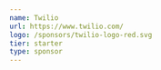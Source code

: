 ```yaml
---
name: Twilio
url: https://www.twilio.com/
logo: /sponsors/twilio-logo-red.svg
tier: starter
type: sponsor
---
```

